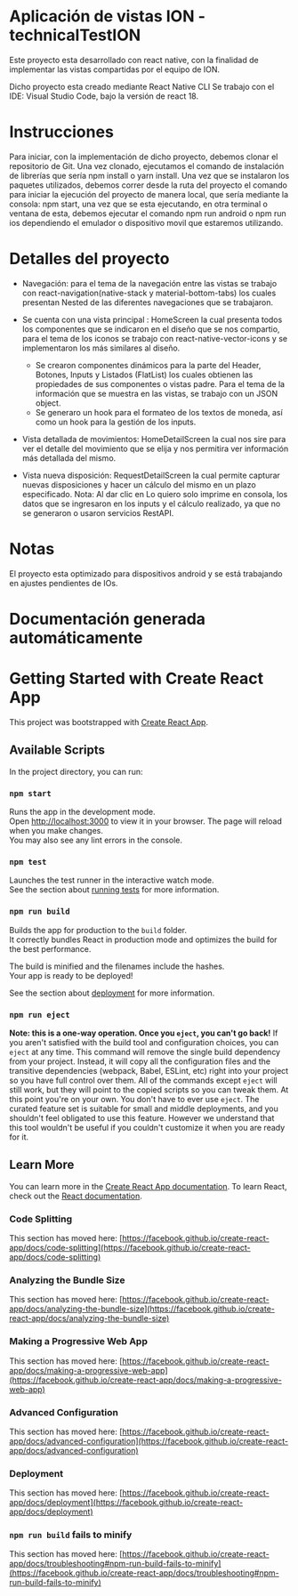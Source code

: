 # Aplicación de vistas ION - technicalTestION
Este proyecto esta desarrollado con react native, con la finalidad de implementar las vistas compartidas por el equipo de ION.

Dicho proyecto esta creado mediante React Native CLI
Se trabajo con el IDE: Visual Studio Code, bajo la versión de react 18.

# Instrucciones
Para iniciar, con la implementación de dicho proyecto, debemos clonar el repositorio de Git.
Una vez clonado, ejecutamos el comando de instalación de librerías que sería npm install o yarn install.
Una vez que se instalaron los paquetes utilizados, debemos correr desde la ruta del proyecto el comando para iniciar la ejecución del proyecto de manera local, que sería mediante la consola: npm start, una vez que se esta ejecutando, en otra terminal o ventana de esta, debemos ejecutar el comando npm run android o npm run ios dependiendo el emulador o dispositivo movil que estaremos utilizando.

# Detalles del proyecto
* Navegación: para el tema de la navegación entre las vistas se trabajo con react-navigation(native-stack y material-bottom-tabs) los cuales presentan Nested de las diferentes navegaciones que se trabajaron.
* Se cuenta con una vista principal : HomeScreen la cual presenta todos los componentes que se indicaron en el diseño que se nos compartio, para el tema de los iconos se trabajo con react-native-vector-icons y se implementaron los más similares al diseño.
  * Se crearon componentes dinámicos para la parte del Header, Botones, Inputs y Listados (FlatList) los cuales obtienen las propiedades de sus componentes o vistas padre.
Para el tema de la información que se muestra en las vistas, se trabajo con un JSON object.
  * Se generaro un hook para el formateo de los textos de moneda, así como un hook para la gestión de los inputs.

* Vista detallada de movimientos: HomeDetailScreen la cual nos sire para ver el detalle del movimiento que se elija y nos permitira ver información más detallada del mismo.

* Vista nueva disposición: RequestDetailScreen la cual permite capturar nuevas disposiciones y hacer un cálculo del mismo en un plazo especificado. Nota: Al dar clic en Lo quiero solo imprime en consola, los datos que se ingresaron en los inputs y el cálculo realizado, ya que no se generaron o usaron servicios RestAPI.

# Notas
El proyecto esta optimizado para dispositivos android y se está trabajando en ajustes pendientes de IOs.




# Documentación generada automáticamente #

# Getting Started with Create React App
This project was bootstrapped with [Create React App](https://github.com/facebook/create-react-app).

## Available Scripts
In the project directory, you can run:

### `npm start`
Runs the app in the development mode.\
Open [http://localhost:3000](http://localhost:3000) to view it in your browser.
The page will reload when you make changes.\
You may also see any lint errors in the console.

### `npm test`
Launches the test runner in the interactive watch mode.\
See the section about [running tests](https://facebook.github.io/create-react-app/docs/running-tests) for more information.

### `npm run build`
Builds the app for production to the `build` folder.\
It correctly bundles React in production mode and optimizes the build for the best performance.

The build is minified and the filenames include the hashes.\
Your app is ready to be deployed!

See the section about [deployment](https://facebook.github.io/create-react-app/docs/deployment) for more information.

### `npm run eject`
**Note: this is a one-way operation. Once you `eject`, you can't go back!**
If you aren't satisfied with the build tool and configuration choices, you can `eject` at any time. This command will remove the single build dependency from your project.
Instead, it will copy all the configuration files and the transitive dependencies (webpack, Babel, ESLint, etc) right into your project so you have full control over them. All of the commands except `eject` will still work, but they will point to the copied scripts so you can tweak them. At this point you're on your own.
You don't have to ever use `eject`. The curated feature set is suitable for small and middle deployments, and you shouldn't feel obligated to use this feature. However we understand that this tool wouldn't be useful if you couldn't customize it when you are ready for it.

## Learn More
You can learn more in the [Create React App documentation](https://facebook.github.io/create-react-app/docs/getting-started).
To learn React, check out the [React documentation](https://reactjs.org/).

### Code Splitting
This section has moved here: [https://facebook.github.io/create-react-app/docs/code-splitting](https://facebook.github.io/create-react-app/docs/code-splitting)

### Analyzing the Bundle Size
This section has moved here: [https://facebook.github.io/create-react-app/docs/analyzing-the-bundle-size](https://facebook.github.io/create-react-app/docs/analyzing-the-bundle-size)

### Making a Progressive Web App
This section has moved here: [https://facebook.github.io/create-react-app/docs/making-a-progressive-web-app](https://facebook.github.io/create-react-app/docs/making-a-progressive-web-app)

### Advanced Configuration
This section has moved here: [https://facebook.github.io/create-react-app/docs/advanced-configuration](https://facebook.github.io/create-react-app/docs/advanced-configuration)

### Deployment
This section has moved here: [https://facebook.github.io/create-react-app/docs/deployment](https://facebook.github.io/create-react-app/docs/deployment)

### `npm run build` fails to minify
This section has moved here: [https://facebook.github.io/create-react-app/docs/troubleshooting#npm-run-build-fails-to-minify](https://facebook.github.io/create-react-app/docs/troubleshooting#npm-run-build-fails-to-minify)
